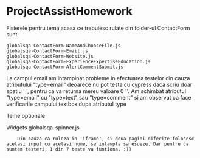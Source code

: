 # ProjectAssistHomework

Fisierele pentru tema acasa ce trebuiesc rulate din folder-ul ContactForm sunt: 
   
    globalsqa-ContactForm-NameAndChooseFile.js
    globalsqa-ContactForm-Email.js
    globalsqa-ContactForm-Website.js
    globalsqa-ContactForm-ExperienceExpertiseEducation.js
    globalsqa-ContactForm-AlertCommentSubmit.js

La campul email am intampinat probleme in efectuarea testelor din cauza atributului "type=email" deoarece nu pot testa cu cypress daca scriu doar spatiu ' ', pentru ca va returna mereu valoare 0 ''.
Am schimbat atributul "type=email" cu "type=text" sau "type=comment" si am observat ca face verificarile campului textbox dupa atributul type

Teme optionale

Widgets
    globalsqa-spinner.js

        Din cauza ca ruleza in 'iframe', si doua pagini diferite folosesc acelasi input cu acelasi nume, se intampla sa esueze. Dar pentru ca suntem testeri, 1 din 7 teste va funtiona. :))